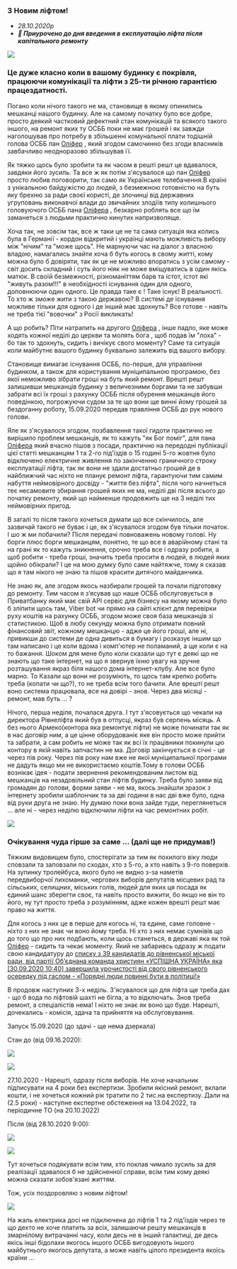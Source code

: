 <!--
<div type="md--setts" class="article-new-lift" ex--css-url="https://osbb-gr-44.github.io/pub/pages/articles/css/new-lift.css"></div>
-->

### З Новим ліфтом!

* _28.10.2020р_
* **_🎈 Приурочено до дня введення в експлуатацію ліфта після капітального ремонту_**

![](https://osbb-gr-44.github.io/pub/pages/articles/img/head0.jpg)

### **Це дуже класно коли в вашому будинку є покрівля, працюючи комунікації та ліфти з 25-ти річною гарантією працездатності.**

Погано коли нічого такого не ма, становище в якому опинились мешканці нашого будинку. Але на самому початку було все добре, просто деякий частковий дефектний стан комунікацій та всякого такого іншого, на ремонт яких ту ОСББ поки не має грошей і як завжди наголошував про потребу в збільшенні комунальної плати тодішній голова ОСББ пан [Оліфер](https://osbb-44.vercel.app/#/read--url-md?url=https%3A%2F%2Fosbb-gr-44.github.io%2Fpub%2Fblog%2Fosbb--olifer_serhiy%2Fprofile.md) , який згодом самочинно без згоди власників завбачливо неодноразово збільшував її.

Як тяжко щось було зробити та як часом в решті решт це вдавалося, завдяки його зусиль. Та все ж як потім з'ясувалося що пан [Оліфер](https://osbb-44.vercel.app/#/read--url-md?url=https%3A%2F%2Fosbb-gr-44.github.io%2Fpub%2Fblog%2Fosbb--olifer_serhiy%2Fprofile.md) просто любив поговорити, так само як Українське телебачення.В країні з унікальною байдужістю до людей, з безмежною готовністю на буть яку брехню за ради своєї користі, де злочинці від державних угруповань виконавчої влади до звичайних злодіїв типу колишнього головуючого ОСББ пана [Оліфера](https://osbb-44.vercel.app/#/read--url-md?url=https%3A%2F%2Fosbb-gr-44.github.io%2Fpub%2Fblog%2Fosbb--olifer_serhiy%2Fprofile.md) , безкарно роблять все що їм заманеться з людьми практично кинутих напризволяще.

Хоча так, не зовсім так, все ж таки це не та сама ситуація яка колись була в Германії - кордон відкритий і українці мають можливість вибору між "нічим" та "може щось". Не марнуючи час на діалог з власною владою, намагались знайти хоча б буть когось в свому житті, кому можна було б довіряти, так як це не можливо впоратись з усім самому - світ досить складний і суть його ніяк не може вміщуватись в один якісь матюк. В своїй безмежності, різноманіттям барв та істот, істот які "живуть разом!!!" в необхідності існування один для одного, доповнюючи один одного. Це правда таке є ! Таке існує! В реальності. То хто ж зможе жити з такою державою? В системі де існування можливе тільки для одного і де інший має здохнуть? Все готове - навіть не треба тієї "вовочки" з Росії викликать!

А що робить? Піти натрапить на другого [Оліфера](https://osbb-44.vercel.app/#/read--url-md?url=https%3A%2F%2Fosbb-gr-44.github.io%2Fpub%2Fblog%2Fosbb--olifer_serhiy%2Fprofile.md) , інше падло, яке може ходять кожної неділі до церкви та молять бога , щоб подав їм "лоха" - бо так то здохнуть, сидить і вичікує свого моменту? Саме та ситуація коли майбутнє вашого будинку буквально залежить від вашого вибору.

Становище вимагає існування ОСББ, по-перше, для управління будинком, а також для користування муніципальною програмою, без якої неможливо зібрати гроші на буть який ремонт.
Врешті решт залишивши мешканців будинку з величезними боргами та не забувши забрати всі їх гроші з рахунку ОСББ після обурення мешканців його поведінкою, погрожуючи судом за те що вони ще винні йому грошей за бездоганну роботу, 15.09.2020 передав правління ОСББ до рук нового голови.

Яле як з'ясувалося згодом, позбавлення такої гидоти практично не вирішило проблем мешканців, як то кажуть "як Бог поміг", для пана [Оліфера](https://osbb-44.vercel.app/#/read--url-md?url=https%3A%2F%2Fosbb-gr-44.github.io%2Fpub%2Fblog%2Fosbb--olifer_serhiy%2Fprofile.md) який вчасно пішов з посади, практично на передодні публікації цієї статті мешканцям 1 та 2-го під'їздів о 15 годині 5-го жовтня було відключено електричне живлення по закінченню граничного строку експлуатації ліфта, так як вони не здали достатньо грошей де в найближчий час ніхто не планує ремонт ліфта, гарантуючи тим самим набуття неймовірного досвіду - "життя без ліфта", після чого начнеться теє несамовите збирання грошей яких не ма, неділі дві після всього до початку ремонту, який що найменше продовжить ще на 3 неділі тих неймовірних пригод.

В загалі то після такого хочеться думати що все скінчилось, але зазвичай такого не буває і це, як з'ясувалося згодом був тільки початок. І шо ж ми побачили? Після передачі повноважень новому голові. Ну борги плюс борги мешканцям, понятно, те що все в аварійному стані та на грані як то кажуть зникнення, срочно треба все і одразу робити, а щоб робити - треба гроші, значить треба просити в людей, в людей яких щойно обікрали? І це на мою думку було саме найтяжче, тому я сказав що я там нікого не знаю та пішов красити дитячого майданчика.

Не знаю як, але згодом якось назбирали грошей та почали підготовку до ремонту. Тим часом я з’ясував що наше ОСББ обслуговується в Приватбанку який має свій API сервіс для бізнесу на якому можна було б зліпити щось там, Viber bot чи прямо на сайті клієнт для перевірки руху коштів на рахунку ОСББ, згодом може своя база мешканців зі статистикою. Щоб в любу секунду можна було отримати повний фінансовий звіт, кожному мешканцю - адже це його гроші, але ні, привикши до системи де одна дивиться в бумагу і розказує іншим що там написано і це коли вдома і комп'ютер не поламаний, а ще коли є на то бажання. Шоком для мене було коли сказали що тут є деякі що не знають що таке інтернет, на що я звернув їхню увагу на зручне розташування якраз біля нашого дома інтернет-клубу. Але все було марно. То Казали що вони не розуміють, то щось там крепко робить треба (копати чи що?), то не треба всім того бачити. Але врешті решт воно система працювала, все на довірі - знов. Через два місяці - ремонт, мав буть ... ?

Нічого, перша неділя, почалася друга. І тут з'ясовується що чекали на директора Рівнеліфта який був в отпусці, якраз був серпень місяць. А без нього Армеко(контора яка ремонтує ліфти) не може починати так як в нас договір ним, а це цінне оборудованіє яке він просто може прийти та забрати, а сам робить не може так як всі їх працівники покинули цю контору в якій навіть запчастин не ма. Договір закінчується в січні - це через пів року. Через пів року нам вже не якої муніципальної програми не дадуть якщо ми не використаємо коштів.Тому в голови ОСББ вознікає ідея - подати звернення рекомендованим листом від мешканців на незадовільний стан ліфтів будинку. Треба було заяви від громадян до голови, форми заяви - не ма, якось знайшли зразок з інтернету зробили шаблончик та за дві години в нас дві вже було, одна від руки друга не знаю. Ну думаю поки вона зайде туди, переглянеться … але ні - через неділю відключили ліфти на час ремонтних робіт.

![](https://osbb-gr-44.github.io/pub/img/pages/articles/wait_for_miracle.jpg)

### Очікування чуда гірше за саме … (далі ще не придумав!)

Тяжким видовищем було, спостерігати за тим як похилого віку люди сповзали та заповзали по сходах, хто з 5-го, а хто навіть з 9-го поверхів. На зупинку тролейбуса, якого було не видно з-за наметів передвиборчої лихоманки, чергових виборів депутатів місцевих рад та сільських, селищних, міських голів, людей для яких ця посада як єдиний шанс зберегти своє, та навіть просто вижити, бо якщо не він то його, ну тут просто треба з розумінням, адже кожен врешті решт має право на життя.

Для когось з них це в перше для когось ні, та єдине, саме головне - ніхто з них не знає чи воно йому треба. Ні хто з них немає сумнівів що до того що про них подбають, коли щось станеться, в державі яка як той [Оліфер](https://osbb-44.vercel.app/#/read--url-md?url=https%3A%2F%2Fosbb-gr-44.github.io%2Fpub%2Fblog%2Fosbb--olifer_serhiy%2Fprofile.md) - сидить та чекає моменту. Який не забаривсь одразу ж подати свою кандидатуру до [списку з 39 кандидатів до рівненської міської ради, від партії Об’єднана команда християн «УСПІШНА УКРАЇНА» яка \[30.09.2020 10:40\] завершила урочистості від свого рівненського осередку під гаслом - «Порядні люди повинні бути в політиці!»](https://radiotrek.rv.ua/news/uspishna_ukraina_rivnogo_prezentuvala_svoyu_komandu_na_vyborah_2020_257331.html)

В продовж наступних 3-х неділь. З'ясувалося що для ліфта ще треба дах - що б вода по ліфтовій шахті не бігла, а то відключать. Знов треба ремонт, а спеціалістів нема! І ніхто не знає як воно що буде. Нарешті, дочекались - комісія, здача та прийняття на обслуговування.

Запуск 15.09.2020 (до здачі - ще нема дзеркала)

Стан до (від 09.16.2020):

![](https://osbb-gr-44.github.io/pub/pages/articles/img/lift/9.16.2020/3-intro.jpg)

![](https://osbb-gr-44.github.io/pub/pages/articles/img/lift/9.16.2020/4-intro.jpg)

27.10.2020 - Нарешті, одразу після виборів. Не хоче начальник підписувати на 4 роки без експертизи. Зробили якісний ремонт, вклали кошти, і не хочеться кожний рік тратити по 2 тис.на експертизу. Дали на (2.5 роки) - наступне експертне обстеження на 13.04.2022, та періодичне ТО (на 20.10.2022)

Після (від 28.10.2020 9:00):

![](https://osbb-gr-44.github.io/pub/pages/articles/img/lift/28.10.2020/3-intro.jpg)

![](https://osbb-gr-44.github.io/pub/pages/articles/img/lift/28.10.2020/4-intro.jpg)

Тут хочеться подякувати всім тим, хто поклав чимало зусиль за для реалізації здавалося б не здійсненної справи, всім тим кому деякі можна сказати зобов'язані життям.

Тож, усіх поздоровляю з новим ліфтом!

![](https://osbb-gr-44.github.io/pub/pages/articles/img/tplNewLiftAd.png)

На жаль електрика досі не підключена до ліфтів 1 та 2 під'їздів через те що дехто не хоче платить за всіх, залишаючи решту мешканців в змарнілому витрачанні часу, коли десь не в інший галактиці, де десь якісь інші бідолахи якогось іншого ОСББ вигодовують іншого майбутнього якогось депутата, а може навіть цілого президента якоїсь країни ...

 <div type="btn--donat-ua" data-btc-wallet="3GoUQDoz3q4KixTS5g5FDfNteXkYTa3Py7" data-r="/?html-body=3GoUQDoz3q4KixTS5g5FDfNteXkYTa3Py7&h=2"></div>
